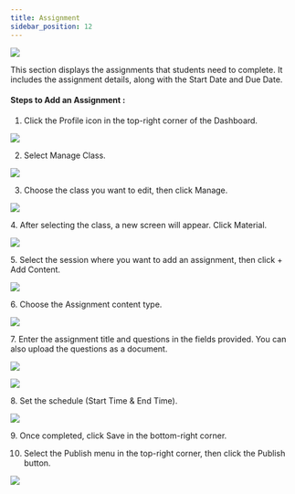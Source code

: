 ```yaml
---
title: Assignment
sidebar_position: 12
---
```

![](/img/assignment_.jpg)

This section displays the assignments that students need to complete. It includes the assignment details, along with the Start Date and Due Date.

#### **Steps to Add an Assignment :**

1. Click the Profile icon in the top-right corner of the Dashboard.

![](/img/assignment_1.jpg)

2. Select Manage Class.

![](/img/assignment_2.jpg)

3. Choose the class you want to edit, then click Manage.

![](/img/assignment_3.jpg)

4. After selecting the class, a new screen will appear. Click Material.

![](/img/assignment_4.jpg)

5. Select the session where you want to add an assignment, then click + Add Content.

![](/img/assignment_5.jpg)

6. Choose the Assignment content type.

![](/img/assignment_6.jpg)

7. Enter the assignment title and questions in the fields provided. You can also upload the questions as a document.

![](/img/assignment_7.jpg)

![](/img/assignment_8.jpg)

8. Set the schedule (Start Time & End Time).

![](/img/assignment_9.jpg)

9. Once completed, click Save in the bottom-right corner.

10. Select the Publish menu in the top-right corner, then click the Publish button.

![](/img/degree-lecture-publish.jpg)
